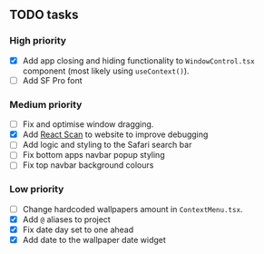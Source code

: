 ## TODO tasks

### High priority

- [x] Add app closing and hiding functionality to `WindowControl.tsx` component (most likely using `useContext()`).
- [ ] Add SF Pro font

### Medium priority

- [ ] Fix and optimise window dragging.
- [x] Add [React Scan](https://github.com/aidenybai/react-scan) to website to improve debugging
- [ ] Add logic and styling to the Safari search bar
- [ ] Fix bottom apps navbar popup styling
- [ ] Fix top navbar background colours

### Low priority

- [ ] Change hardcoded wallpapers amount in `ContextMenu.tsx`.
- [x] Add `@` aliases to project
- [x] Fix date day set to one ahead
- [x] Add date to the wallpaper date widget
